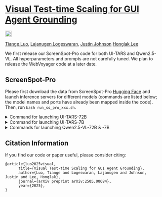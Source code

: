 # [Visual Test-time Scaling for GUI Agent Grounding](https://arxiv.org/abs/2505.00684)

<a href="https://arxiv.org/abs/2505.00684"><img src="https://img.shields.io/badge/arXiv-2505.00684-b31b1b.svg" height=20.5></a>

[Tiange Luo](https://tiangeluo.github.io/), [Lajanugen Logeswaran](https://lajanugen.github.io/), [Justin Johnson](https://web.eecs.umich.edu/~justincj) [Honglak Lee](https://web.eecs.umich.edu/~honglak/)

We first release our ScreenSpot-Pro code for both UI-TARS and Qwen2.5-VL. All hyperparameters and prompts are not carefully tuned. We plan to release the WebVoyager code at a later date.

## ScreenSpot-Pro

Please first download the data from ScreenSpot-Pro [Hugging Face](https://huggingface.co/datasets/likaixin/ScreenSpot-Pro/tree/main) and launch inference servers for different models (commands are listed below; the model names and ports have already been mapped inside the code). Then, run `bash run_ss_pro_xxx.sh`.

<details>
<summary>Command for launching UI-TARS-72B</summary>

```bash
HUGGINGFACE_PATH='the local directory to cache Hugging Face models'
HF_TOKEN='your_HF_token'
docker run --runtime nvidia --gpus '"device=0,1,2,3,4,5,6,7"' --ipc=host \
  -p 8100:8100 \
  --env "HUGGING_FACE_HUB_TOKEN=${HF_TOKEN}" \
  --env "TORCH_USE_CUDA_DSA=1" \
  --env "CUDA_LAUNCH_BLOCKING=1" \
  -v $HUGGINGFACE_PATH:/root/.cache/huggingface \
  vllm/vllm-openai:v0.6.6 \
  --max-model-len 16384 \
  --max-num-seqs 256 \
  --gpu_memory_utilization 0.9 \
  --model bytedance-research/UI-TARS-72B-DPO \
  --tensor-parallel-size 8 \
  --enforce-eager \
  --limit-mm-per-prompt image=5 \
  --port 8100
```
</details>


<details>
<summary>Command for launching UI-TARS-7B</summary>

```bash
HUGGINGFACE_PATH='the local directory to cache Hugging Face models'
HF_TOKEN='your_HF_token'
docker run --runtime nvidia --gpus '"device=0,1,2,3"' --ipc=host \
  -p 8200:8200 \
  --env "HUGGING_FACE_HUB_TOKEN=${HF_TOKEN}" \
  --env "TORCH_USE_CUDA_DSA=1" \
  -v $HUGGINGFACE_PATH:/root/.cache/huggingface \
  vllm/vllm-openai:v0.6.6 \
  --max-model-len 16384 \
  --max-num-seqs 2048 \
  --gpu_memory_utilization 0.9 \
  --model bytedance-research/UI-TARS-7B-DPO \
  --tensor-parallel-size 4 \
  --limit-mm-per-prompt image=5 \
  --dtype bfloat16 \
  --port 8200
```
</details>


<details>
<summary>Commands for launching Qwen2.5-VL-72B & -7B</summary>

Please first install https://github.com/QwenLM/Qwen-Agent and execute `mkdir -p ./qwen_utils && wget https://raw.githubusercontent.com/QwenLM/Qwen2.5-VL/main/cookbooks/utils/agent_function_call.py -O ./qwen_utils/agent_function_call.py`. 

```bash
export CUDA_VISIBLE_DEVICES=0,1,2,3,4,5,6,7
vllm serve Qwen/Qwen2.5-VL-72B-Instruct --port 8300  --dtype bfloat16   --limit-mm-per-prompt '{"images": 5}'   --tensor-parallel-size 8

export CUDA_VISIBLE_DEVICES=0,1,2,3
vllm serve Qwen/Qwen2.5-VL-7B-Instruct   --port 8400   --dtype bfloat16   --limit-mm-per-prompt '{"images": 5}'   --tensor-parallel-size 4
```

</details>


## Citation Information

If you find our code or paper useful, please consider citing:

```
@article{luo2025visual,
      title={Visual Test-time Scaling for GUI Agent Grounding},
      author={Luo, Tiange and Logeswaran, Lajanugen and Johnson, Justin and Lee, Honglak},
      journal={arXiv preprint arXiv:2505.00684},
      year={2025},
}
```